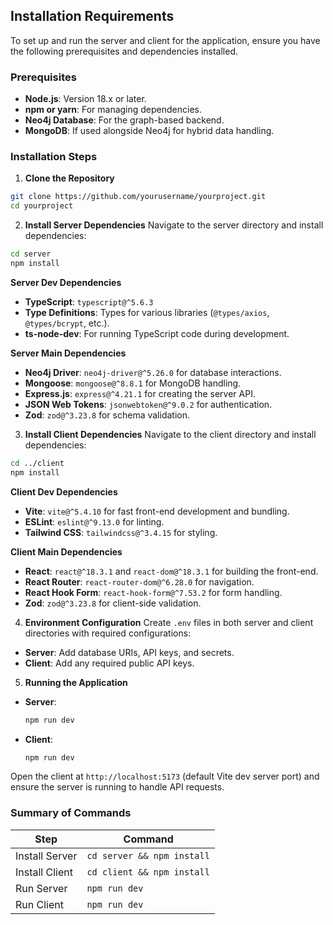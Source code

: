 ## Installation Requirements

To set up and run the server and client for the application, ensure you have the following prerequisites and dependencies installed.

### Prerequisites
- **Node.js**: Version 18.x or later.
- **npm or yarn**: For managing dependencies.
- **Neo4j Database**: For the graph-based backend.
- **MongoDB**: If used alongside Neo4j for hybrid data handling.

### Installation Steps

1. **Clone the Repository**
  ```bash
  git clone https://github.com/yourusername/yourproject.git
  cd yourproject
  ```

2. **Install Server Dependencies**
  Navigate to the server directory and install dependencies:
  ```bash
  cd server
  npm install
  ```

  **Server Dev Dependencies**
  - **TypeScript**: `typescript@^5.6.3`
  - **Type Definitions**: Types for various libraries (`@types/axios`, `@types/bcrypt`, etc.).
  - **ts-node-dev**: For running TypeScript code during development.

  **Server Main Dependencies**
  - **Neo4j Driver**: `neo4j-driver@^5.26.0` for database interactions.
  - **Mongoose**: `mongoose@^8.8.1` for MongoDB handling.
  - **Express.js**: `express@^4.21.1` for creating the server API.
  - **JSON Web Tokens**: `jsonwebtoken@^9.0.2` for authentication.
  - **Zod**: `zod@^3.23.8` for schema validation.

3. **Install Client Dependencies**
  Navigate to the client directory and install dependencies:
  ```bash
  cd ../client
  npm install
  ```

  **Client Dev Dependencies**
  - **Vite**: `vite@^5.4.10` for fast front-end development and bundling.
  - **ESLint**: `eslint@^9.13.0` for linting.
  - **Tailwind CSS**: `tailwindcss@^3.4.15` for styling.

  **Client Main Dependencies**
  - **React**: `react@^18.3.1` and `react-dom@^18.3.1` for building the front-end.
  - **React Router**: `react-router-dom@^6.28.0` for navigation.
  - **React Hook Form**: `react-hook-form@^7.53.2` for form handling.
  - **Zod**: `zod@^3.23.8` for client-side validation.

4. **Environment Configuration**
  Create `.env` files in both server and client directories with required configurations:
  - **Server**: Add database URIs, API keys, and secrets.
  - **Client**: Add any required public API keys.

5. **Running the Application**
  - **Server**:
    ```bash
    npm run dev
    ```
  - **Client**:
    ```bash
    npm run dev
    ```

  Open the client at `http://localhost:5173` (default Vite dev server port) and ensure the server is running to handle API requests.

### Summary of Commands

| Step            | Command                    |
|-----------------|----------------------------|
| Install Server  | `cd server && npm install` |
| Install Client  | `cd client && npm install` |
| Run Server      | `npm run dev`              |
| Run Client      | `npm run dev`              |
